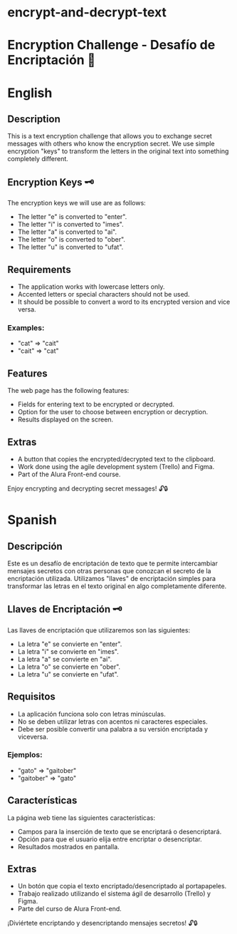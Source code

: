 # encrypt-and-decrypt-text

# Encryption Challenge - Desafío de Encriptación 🔐

# English

## Description

This is a text encryption challenge that allows you to exchange secret messages with others who know the encryption secret. We use simple encryption "keys" to transform the letters in the original text into something completely different.

## Encryption Keys 🗝️

The encryption keys we will use are as follows:

  - The letter "e" is converted to "enter".
  - The letter "i" is converted to "imes".
  - The letter "a" is converted to "ai".
  - The letter "o" is converted to "ober".
  - The letter "u" is converted to "ufat".

## Requirements

- The application works with lowercase letters only.
- Accented letters or special characters should not be used.
- It should be possible to convert a word to its encrypted version and vice versa.

### Examples:

- "cat" => "cait"
- "cait" => "cat"

## Features

The web page has the following features:

- Fields for entering text to be encrypted or decrypted.
- Option for the user to choose between encryption or decryption.
- Results displayed on the screen.

## Extras

- A button that copies the encrypted/decrypted text to the clipboard.
- Work done using the agile development system (Trello) and Figma.
- Part of the Alura Front-end course.

Enjoy encrypting and decrypting secret messages! 🔓🔒


# Spanish

## Descripción

Este es un desafío de encriptación de texto que te permite intercambiar mensajes secretos con otras personas que conozcan el secreto de la encriptación utilizada. Utilizamos "llaves" de encriptación simples para transformar las letras en el texto original en algo completamente diferente.

## Llaves de Encriptación 🗝️

Las llaves de encriptación que utilizaremos son las siguientes:

  - La letra "e" se convierte en "enter".
  - La letra "i" se convierte en "imes".
  - La letra "a" se convierte en "ai".
  - La letra "o" se convierte en "ober".
  - La letra "u" se convierte en "ufat".


## Requisitos

- La aplicación funciona solo con letras minúsculas.
- No se deben utilizar letras con acentos ni caracteres especiales.
- Debe ser posible convertir una palabra a su versión encriptada y viceversa.

### Ejemplos:

- "gato" => "gaitober"
- "gaitober" => "gato"

## Características

La página web tiene las siguientes características:

- Campos para la inserción de texto que se encriptará o desencriptará.
- Opción para que el usuario elija entre encriptar o desencriptar.
- Resultados mostrados en pantalla.

## Extras

- Un botón que copia el texto encriptado/desencriptado al portapapeles.
- Trabajo realizado utilizando el sistema ágil de desarrollo (Trello) y Figma.
- Parte del curso de Alura Front-end.

¡Diviértete encriptando y desencriptando mensajes secretos! 🔓🔒
